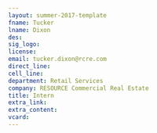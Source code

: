 ```yaml
---
layout: summer-2017-template 
fname: Tucker
lname: Dixon
des: 
sig_logo: 
license: 
email: tucker.dixon@rcre.com
direct_line: 
cell_line: 
department: Retail Services
company: RESOURCE Commercial Real Estate
title: Intern
extra_link: 
extra_content: 
vcard: 
---
```

